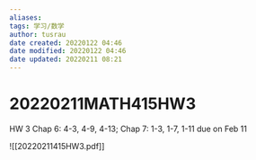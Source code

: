 ```yaml
---
aliases: 
tags: 学习/数学
author: tusrau
date created: 20220122 04:46
date modified: 20220122 04:46
date updated: 20220211 08:21
---
```


# 20220211MATH415HW3

HW 3 Chap 6: 4-3, 4-9, 4-13; Chap 7: 1-3, 1-7, 1-11 due on Feb 11

![[20220211415HW3.pdf]]
